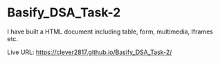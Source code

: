 # Basify_DSA_Task-2

I have built a HTML document including table, form, multimedia, Iframes etc.

Live URL: https://clever2817.github.io/Basify_DSA_Task-2/
